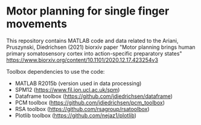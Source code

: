 # Motor planning for single finger movements
This repository contains MATLAB code and data related to the Ariani, Pruszynski, Diedrichsen (2021) biorxiv paper "Motor planning brings human primary somatosensory cortex into action-specific preparatory states" https://www.biorxiv.org/content/10.1101/2020.12.17.423254v3  

Toolbox dependencies to use the code:      
  - MATLAB R2015b (version used in data processing)     
  - SPM12 (https://www.fil.ion.ucl.ac.uk/spm)     
  - Dataframe toolbox (https://github.com/jdiedrichsen/dataframe)     
  - PCM toolbox (https://github.com/jdiedrichsen/pcm_toolbox)     
  - RSA toolbox (https://github.com/rsagroup/rsatoolbox)     
  - Plotlib toolbox (https://github.com/nejaz1/plotlib)
